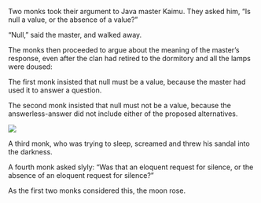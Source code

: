 Two monks took their argument to Java master Kaimu.  They asked him, “Is null a value, or the absence of a value?”

“Null,” said the master, and walked away.

The monks then proceeded to argue about the meaning of the master’s response, even after the clan had retired to the dormitory and all the lamps were doused:

The first monk insisted that null must be a value, because the master had used it to answer a question.

The second monk insisted that null must not be a value, because the answerless-answer did not include either of the proposed alternatives.

![](/pages/case-31/sandal.png)

A third monk, who was trying to sleep, screamed and threw his sandal into the darkness.

A fourth monk asked slyly: “Was that an eloquent request for silence, or the absence of an eloquent request for silence?”

As the first two monks considered this, the moon rose. 
